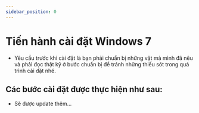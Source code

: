 ```yaml
---
sidebar_position: 0
---
```

# Tiến hành cài đặt Windows 7
- Yêu cầu trước khi cài đặt là bạn phải chuẩn bị những vật mà mình đã nêu và phải đọc thật kỹ ở bước chuẩn bị để tránh những thiếu sót trong quá trình cài đặt nhé.
## Các bước cài đặt được thực hiện như sau:
- Sẽ được update thêm...
